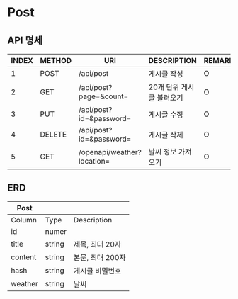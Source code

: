 # Post

## API 명세
| INDEX | METHOD | URI | DESCRIPTION | REMARK |
| --- | --- | --- | --- | --- |
| 1 | POST | /api/post | 게시글 작성 | O |
| 2 | GET | /api/post?page=&count= | 20개 단위 게시글 불러오기 | O |
| 3 | PUT | /api/post?id=&password= | 게시글 수정 | O |
| 4 | DELETE | /api/post?id=&password= | 게시글 삭제 | O |
| 5 | GET | /openapi/weather?location= | 날씨 정보 가져오기 | O |

## ERD
| Post |  |  |
| --- | --- | --- |
| Column | Type | Description |
| id | numer |  |
| title | string | 제목, 최대 20자 |
| content | string | 본문, 최대 200자 |
| hash | string | 게시글 비밀번호 |
| weather | string | 날씨 |
